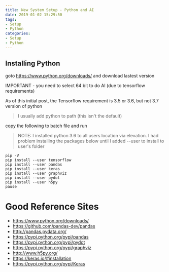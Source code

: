```yaml
---
title: New System Setup - Python and AI
date: 2019-01-02 15:29:50
tags: 
- Setup
- Python
categories:
- Setup
- Python
---
```


## Installing Python

goto <https://www.python.org/downloads/> and download lastest version

IMPORTANT - you need to select 64 bit to do AI (due to tensorflow requirements)

As of this initial post, the Tensorflow requirement is 3.5 or 3.6, but not 3.7 version of python

> I usually add python to path (this isn't the default)

copy the following to batch file and run

> NOTE: I installed python 3.6 to all users location via elevation.  I had problem installing the packages below until I added --user to install to user's folder

```
pip -V
pip install --user tensorflow
pip install --user pandas
pip install --user keras
pip install --user graphviz
pip install --user pydot
pip install --user h5py
pause
```
# Good Reference Sites

+ https://www.python.org/downloads/
+ https://github.com/pandas-dev/pandas
+ http://pandas.pydata.org/   
+ https://pypi.python.org/pypi/pandas 
+ https://pypi.python.org/pypi/pydot
+ https://pypi.python.org/pypi/graphviz
+ http://www.h5py.org/
+ https://keras.io/#installation 
+ https://pypi.python.org/pypi/Keras